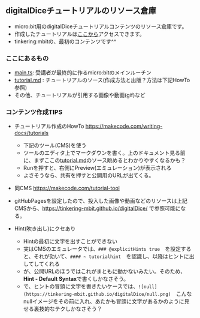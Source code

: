 ## digitalDiceチュートリアルのリソース倉庫

* micro:bit用のdigitalDiceチュートリアルコンテンツのリソース倉庫です。
* 作成したチュートリアルは[ここから](https://makecode.microbit.org/#tutorial:57120-89742-08917-48452)アクセスできます。
* tinkering:mbitの、最初のコンテンツです^^

### ここにあるもの
* [main.ts](main.ts): 受講者が最終的に作るmicro:bitのメインルーチン
* [tutorial.md](tutorial.md) : チュートリアルのソース(作成方法と出版？方法は下記HowTo参照)
* その他、チュートリアルが引用する画像や動画(gif)など

### コンテンツ作成TIPS
* チュートリアル作成のHowTo https://makecode.com/writing-docs/tutorials
  * 下記のツール(CMS)を使う
  * ツールのエディタ上でマークダウンを書く。上のドキュメント見る前に、まずここの[tutorial.md](tutorial.md)のソース眺めるとわかりやすくなるかも？
  * Runを押すと、右側にPreview(エミュレーション)が表示される
  * よさそうなら、共有を押すと公開用のURLが出てくる。
* 同CMS https://makecode.com/tutorial-tool
* gitHubPagesを設定したので、投入した画像や動画などのリソースは上記CMSから、https://tinkering-mbit.github.io/digitalDice/ で参照可能になる。

* Hint(吹き出し)にクセあり
  * Hintの最初に文字を出すことができない
  * 実はCMSのエミュレータでは、```### @explicitHints true```　を設定すると、それが効いて、```#### ~ tutorialhint```　を認識し、以降はヒントに出してしてくれる
  * が、公開URLのほうではこれがまともに動かないみたい。そのため、**Hint - Default Syntax**で書くしかなさそう。
  * で、ヒントの冒頭に文字を書きたいケースでは、```![null](https://tinkering-mbit.github.io/digitalDice/null.png)```　こんなnullイメージをその前に入れ、あたかも冒頭に文字があるかのように見せる裏技的なテクしかなさそう？
